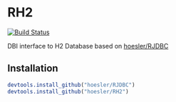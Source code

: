 # RH2

[![Build Status](https://travis-ci.org/hoesler/RH2.svg?branch=master)](https://travis-ci.org/hoesler/RH2)

DBI interface to H2 Database based on [hoesler/RJDBC](https://github.com/hoesler/RJDBC)

## Installation
```R
devtools.install_github("hoesler/RJDBC")
devtools.install_github("hoesler/RH2")
```
